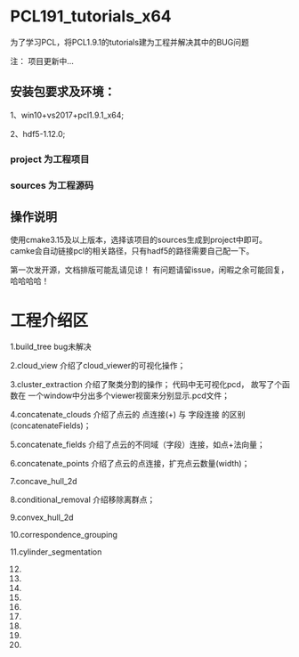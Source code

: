 # PCL191_tutorials_x64
为了学习PCL，将PCL1.9.1的tutorials建为工程并解决其中的BUG问题 

注： 项目更新中...

## 安装包要求及环境：
1、win10+vs2017+pcl1.9.1_x64;

2、hdf5-1.12.0;

### project 为工程项目
### sources 为工程源码

## 操作说明
使用cmake3.15及以上版本，选择该项目的sources生成到project中即可。
camke会自动链接pcl的相关路径，只有hadf5的路径需要自己配一下。

第一次发开源，文档排版可能乱请见谅！
有问题请留issue，闲暇之余可能回复，哈哈哈哈！


# 工程介绍区
1.build_tree bug未解决

2.cloud_view
介绍了cloud_viewer的可视化操作；

3.cluster_extraction
介绍了聚类分割的操作；
代码中无可视化pcd， 故写了个函数在 一个window中分出多个viewer视窗来分别显示.pcd文件；

4.concatenate_clouds
介绍了点云的 点连接(+) 与 字段连接 的区别(concatenateFields)；

5.concatenate_fields
介绍了点云的不同域（字段）连接，如点+法向量；

6.concatenate_points
介绍了点云的点连接，扩充点云数量(width)；

7.concave_hull_2d

8.conditional_removal
介绍移除离群点；

9.convex_hull_2d

10.correspondence_grouping

11.cylinder_segmentation

12.

13.

14.

15.

16.

17.

18.

19.

20.